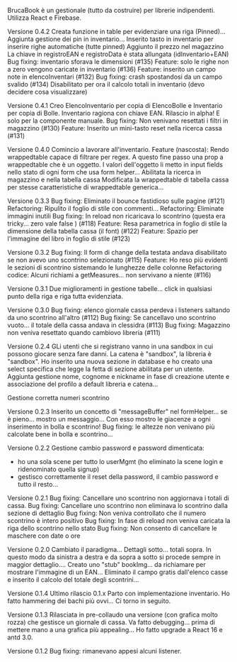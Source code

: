 BrucaBook è un gestionale (tutto da costruire) per librerie indipendenti.
Utilizza React e Firebase.

Versione 0.4.2 
Creata funzione in table per evidenziare una riga (Pinned)...
Aggiunta gestione dei pin in inventario...
Inserito tasto in inventario per inserire righe automatiche (tutte pinned)
Aggiunto il prezzo nel magazzino
La chiave in registroEAN e registroData è stata allungata (idInventario+EAN)
Bug fixing: inventario sforava le dimensioni (#135)
Feature: solo le righe non a zero vengono caricate in inventario (#136)
Feature: inserito un campo note in elencoInventari (#132)
Bug fixing: crash spostandosi da un campo svalido (#134)
Disabilitato per ora il calcolo totali in inventario (devo decidere cosa visualizzare)


Versione 0.4.1
Creo ElencoInventario per copia di ElencoBolle e Inventario per copia di Bolle.
Inventario ragiona con chiave EAN. Rilascio in alpha! E solo per la componente manuale.
Bug fixing: Non venivano resettati i filtri in magazzino (#130)
Feature: Inserito un mini-tasto reset nella ricerca cassa (#131)

Versione 0.4.0
Comincio a lavorare all'inventario.
Feature (nascosta): Rendo wrappedtable capace di filtrare per regex. A questo fine passo una prop a wrappedtable che è un oggetto.
					I valori dell'oggetto li metto in input fields nello stato di ogni form che usa form helper...
Abilitata la ricerca in magazzino e nella tabella cassa
Modificata la wrappedtable di tabella cassa per stesse caratteristiche di wrappedtable generica...


Versione 0.3.3
Bug fixing: Eliminato il bounce fastidioso sulle pagine (#121)
Refactoring: Ripulito il foglio di stile con commenti...
Refactoring: Eliminate immagini inutili
Bug fixing: In reload non ricaricava lo scontrino (questa era tricky... zero vale false ) (#118) 
Feature: Resa parametrica in foglio di stile la dimensione della tabella cassa (il font) (#122)
Feature: Spazio per l'immagine del libro in foglio di stile (#123)

Versione 0.3.2 
Bug fixing: Il form di change della testata andava disabilitato se non avevo uno scontrino selezionato (#115)
Feature: Ho reso più evidenti le sezioni di scontrino sistemando le lunghezze delle colonne
Refactoring codice: Alcuni richiami a getMeasures... non servivano a niente (#116)

Versione 0.3.1
Due miglioramenti in gestione tabelle... click in qualsiasi punto della riga e riga tutta evidenziata.


Versione 0.3.0
Bug fixing: elenco giornale cassa perdeva i listeners saltando da uno scontrino all'altro (#112)
Bug fixing: Se cancellavo uno scontrino vuoto... il totale della cassa andava in clessidra (#113)
Bug fixing: Magazzino non veniva resettato quando cambiovo libreria (#111)


Versione 0.2.4 
GLi utenti che si registrano vanno in una sandbox in cui possono giocare senza fare danni.
La catena è "sandbox", la libreria è "sandbox".
Ho inserito una nuova sezione in database e ho creato una select specifica che legge la fetta di sezione abilitata per un utente.
Aggiunta gestione nome, cognome e nickname in fase di creazione utente e associazione del profilo a default libreria e catena...

Gestione corretta numeri scontrino

Versione 0.2.3
Inserito un concetto di "messageBuffer" nel formHelper... se è pieno... mostro un messaggio...
Con esso mostro le giacenze a ogni inserimento in bolla e scontrino!
Bug fixing: le altezze non venivano più calcolate bene in bolla e scontrino...


Versione 0.2.2
Gestione cambio password e password dimenticata:
- ho una sola scene per tutto lo userMgmt (ho eliminato la scene login e ridenominato quella signup)
- gestisco correttamente il reset della password, il cambio password e tutto il resto... 


Versione 0.2.1
Bug fixing: Cancellare uno scontrino non aggiornava i totali di cassa.
Bug fixing: Cancellare uno scontrino non eliminava lo scontrino dalla sezione di dettaglio
Bug fixing: Non veniva controllato che il numero scontrino è intero positivo
Bug fixing: In fase di reload non veniva caricata la riga dello scontrino nello stato
Bug fixing: Non consento di cancellare le maschere con date o ore



Versione 0.2.0
Cambiato il paradigma... Dettagli sotto... totali sopra. In questo modo da sinistra a destra e da sopra a sotto si procede sempre
in maggior dettaglio....
Creato uno "stub" bookImg... da richiamare per mostrare l'immagine di un EAN...
Eliminato il campo gratis dall'elenco casse e inserito il calcolo del totale degli scontrini...


Versione 0.1.4 
Ultimo rilascio 0.1.x Parto con implementazione inventario. Ho fatto hammering dei bachi più ovvi... Ci torno in seguito.

Versione 0.1.3
Rilasciata in pre-collaudo una versione (con grafica molto rozza) che gestisce un giornale di cassa.
Va fatto debugging... prima di mettere mano a una grafica più appealing...
Ho fatto upgrade a React 16 e antd 3.0.


Versione 0.1.2
Bug fixing: rimanevano appesi alcuni listener. 

